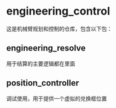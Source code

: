 # engineering_control

这是机械臂规划和控制的仓库，包含以下包：

## engineering_resolve

用于结算的主要逻辑都在里面

## position_controller

调试使用，用于提供一个虚拟的兑换框位置